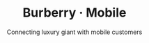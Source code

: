 ---
layout: default
type: project
folder: project-burberry-mobileweb
title: Burberry &#8231; Mobile
subtitle: Connecting luxury giant with mobile customers
tags: UX Lead &#8231; Burberry &#8231; 2015
---